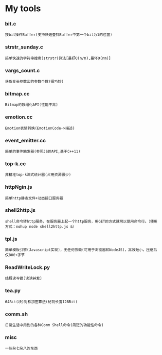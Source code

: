 My tools
=====

### bit.c
    按bit操作Buffer(支持快速查找Buffer中第一个bit为1的位置)

### strstr_sunday.c
    简单快速的字符串搜索(strstr)算法[最好O(n/m),最坏O(nm)]

### vargs_count.c
    获取变长参数宏的参数个数(很巧妙)

### bitmap.cc
    Bitmap的数组化API(性能不高)

### emotion.cc
    Emotion表情转换(EmotionCode->描述)

### event_emitter.cc
    简单的事件触发器(参照JS的API,基于C++11)

### top-k.cc
    非精准top-k流式统计器(占用资源很少)

### httpNgin.js
    简单http静态文件+动态接口服务器

### shell2http.js
    shell命令转http服务，在服务器上起一个http服务，用GET的方式就可以使用命令行。（使用方式：nohup node shell2http.js &）

### tpl.js
    简单模板引擎(Javascript实现)，无任何依赖(可用于浏览器和NodeJS)，高效短小，压缩后仅800+字节

### ReadWriteLock.py
    线程读写锁(读读并发)

### tea.py
    64Bit(块)对称加密算法(秘钥长度128Bit)

### comm.sh
    日常生活中用到的各种Comm Shell命令(简短的功能性命令)

### misc
    一些杂七杂八的东西
